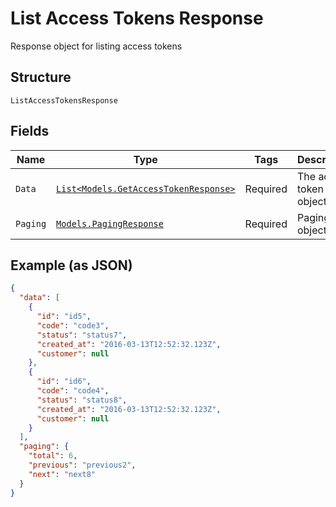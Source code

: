 
# List Access Tokens Response

Response object for listing access tokens

## Structure

`ListAccessTokensResponse`

## Fields

| Name | Type | Tags | Description |
|  --- | --- | --- | --- |
| `Data` | [`List<Models.GetAccessTokenResponse>`](../../doc/models/get-access-token-response.md) | Required | The access token objects |
| `Paging` | [`Models.PagingResponse`](../../doc/models/paging-response.md) | Required | Paging object |

## Example (as JSON)

```json
{
  "data": [
    {
      "id": "id5",
      "code": "code3",
      "status": "status7",
      "created_at": "2016-03-13T12:52:32.123Z",
      "customer": null
    },
    {
      "id": "id6",
      "code": "code4",
      "status": "status8",
      "created_at": "2016-03-13T12:52:32.123Z",
      "customer": null
    }
  ],
  "paging": {
    "total": 6,
    "previous": "previous2",
    "next": "next8"
  }
}
```

